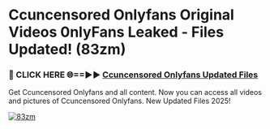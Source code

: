 # Ccuncensored Onlyfans Original Videos 0nlyFans Leaked - Files Updated! (83zm)

<h3>🔴 CLICK HERE 🌐==►► <a href="https://tinyurl.com/2m67pmp6" rel="nofollow">Ccuncensored Onlyfans Updated Files</a></h3>

Get Ccuncensored Onlyfans and all content. Now you can access all videos and pictures of Ccuncensored Onlyfans. New Updated Files 2025!

[![83zm](https://i.imgur.com/H4QAA4z.gif)](https://tinyurl.com/2m67pmp6)